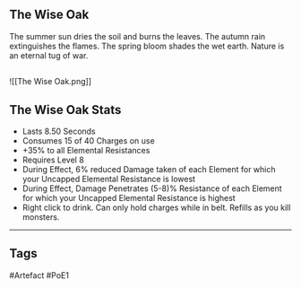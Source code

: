 ## The Wise Oak
The summer sun dries the soil and burns the leaves.
The autumn rain extinguishes the flames.
The spring bloom shades the wet earth.
Nature is an eternal tug of war.
##
![[The Wise Oak.png]]
## The Wise Oak Stats
- Lasts 8.50 Seconds
- Consumes 15 of 40 Charges on use
- +35% to all Elemental Resistances
- Requires Level 8
- During Effect, 6% reduced Damage taken of each Element for which your Uncapped Elemental Resistance is lowest
- During Effect, Damage Penetrates (5-8)% Resistance of each Element for which your Uncapped Elemental Resistance is highest
- Right click to drink. Can only hold charges while in belt. Refills as you kill monsters.


---
## Tags
#Artefact
#PoE1